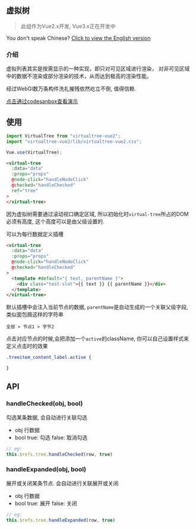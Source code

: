 ## 虚拟树

> 此组件为Vue2.x开发,  Vue3.x正在开发中

You don't speak Chinese? <a href="https://github.com/chendonming/virtualtree/blob/master/README.en.md">Click to view the English version</a>

### 介绍

虚拟列表其实是按需显示的一种实现，即只对可见区域进行渲染，
对非可见区域中的数据不渲染或部分渲染的技术，从而达到极高的渲染性能。

经过WebGl数万条构件洗礼摧残依然屹立不倒, 值得信赖.

<a href="https://5kgy3l.csb.app/">点击通过codesanbox查看演示</a>

## 使用
```js
import VirtualTree from "virtualtree-vue2";
import "virtualtree-vue2/lib/virtualtree-vue2.css";

Vue.use(VirtualTree);
```

```html
<virtual-tree
  :data="data"
  :props="props"
  @node-click="handleNodeClick"
  @checked="handleChecked"
  ref="tree"
>
</virtual-tree>
```

因为虚拟树需要通过滚动视口确定区域, 所以初始化时`virtual-tree`所占的DOM必须有高度, 这个高度可以是由父级设置的.

可以为每行数据定义插槽
```html
<virtual-tree
  :data="data"
  :props="props"
  @node-click="handleNodeClick"
  @checked="handleChecked"
>
  <template #default="{ text, parentName }">
    <div class="test-slot">{{ text }} {{ parentName }}</div>
  </template>
</virtual-tree>
```
默认插槽中会注入当前节点的数据, `parentName`是自动生成的一个关联父级字段, 类似面包屑这样的字符串
```
全部 > 节点1 > 字节2
```

点击对应节点的时候,会把添加一个`active`的className, 你可以自己设置样式来定义点击时的效果
```css
.treeitem_content_label.active {

}
```

## API

### handleChecked(obj, bool)
勾选某条数据, 会自动进行关联勾选
- obj 行数据
- bool true: 勾选 false: 取消勾选
```js
// eg:
this.$refs.tree.handleChecked(row, true)
```
### handleExpanded(obj, bool)
展开或关闭某条节点. 会自动进行关联展开或关闭
- obj 行数据
- bool true: 展开 false: 关闭
```js
// eg:
this.$refs.tree.handleExpanded(row, true)
```